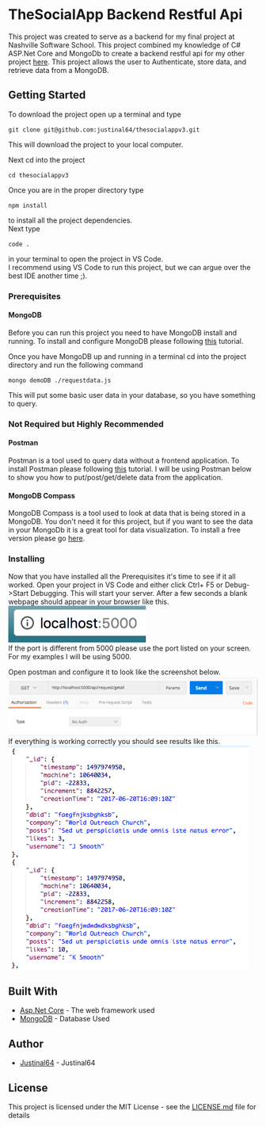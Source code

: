# TheSocialApp Backend Restful Api

This project was created to serve as a backend for my final project at Nashville Software School. This project combined my knowledge of C# ASP.Net Core and MongoDb to create a backend restful api for my other project [here](https://github.com/justinal64/thesocialappfinal). This project allows the user to Authenticate, store data, and retrieve data from a MongoDB.  


## Getting Started

To download the project open up a terminal and type
```
git clone git@github.com:justinal64/thesocialappv3.git
```
This will download the project to your local computer. 

Next cd into the project
```
cd thesocialappv3
```
Once you are in the proper directory type
```
npm install
```
to install all the project dependencies.
<br />
Next type 
```
code . 
```
in your terminal to open the project in VS Code.
<br />
I recommend using VS Code to run this project, but we can argue over the best IDE another time ;). 

### Prerequisites
#### MongoDB
Before you can run this project you need to have MongoDB install and running. To install and configure MongoDB please following [this](https://docs.mongodb.com/manual/installation/#tutorials) tutorial.

Once you have MongoDB up and running in a terminal cd into the project directory and run the following command
```
mongo demoDB ./requestdata.js
```
This will put some basic user data in your database, so you have something to query. 

### Not Required but Highly Recommended

#### Postman
Postman is a tool used to query data without a frontend application. To install Postman please following [this](https://www.getpostman.com/docs/postman/launching_postman/installation_and_updates) tutorial. I will be using Postman below to show you how to put/post/get/delete data from the application. 


#### MongoDB Compass
MongoDB Compass is a tool used to look at data that is being stored in a MongoDB. You don't need it for this project, but if you want to see the data in your MongoDb it is a great tool for data visualization. To install a free version please go [here](https://www.mongodb.com/products/compass). 

### Installing

Now that you have installed all the Prerequisites it's time to see if it all worked. Open your project in VS Code and either click Ctrl+ F5 or Debug->Start Debugging. This will start your server. After a few seconds a blank webpage should appear in your browser like this. 
<br />
![Localhost](./img/screenshots/localhost.png)
<br />
If the port is different from 5000 please use the port listed on your screen. For my examples I will be using 5000. 

Open postman and configure it to look like the screenshot below.  
![Postman Get Request](./img/screenshots/postmanget.png)
<br />
If everything is working correctly you should see results like this. 
<br />
![Postman GetAll Results](./img/screenshots/Postmangetallresults.png)


## Built With
* [Asp.Net Core](https://docs.microsoft.com/en-us/aspnet/core/) - The web framework used
* [MongoDB](https://www.mongodb.com/) - Database Used

## Author

* [Justinal64](https://github.com/justinal64) - Justinal64

## License

This project is licensed under the MIT License - see the [LICENSE.md](LICENSE.md) file for details
